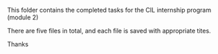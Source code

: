 This folder contains the completed tasks for the CIL internship program (module 2)

There are five files in total, and each file is saved with appropriate tites.

Thanks
